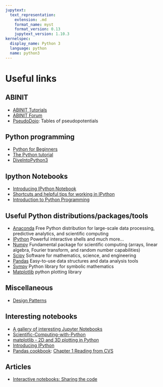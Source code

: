 ```yaml
---
jupytext:
  text_representation:
    extension: .md
    format_name: myst
    format_version: 0.13
    jupytext_version: 1.10.3
kernelspec:
  display_name: Python 3
  language: python
  name: python3
---
```


# Useful links

## ABINIT

* [ABINIT Tutorials](https://docs.abinit.org/tutorial)
* [ABINIT Forum](https://discourse.abinit.org/)
* [PseudoDojo](http://www.pseudo-dojo.org): Tables of pseudopotentials

## Python programming

* [Python for Beginners](https://www.python.org/about/gettingstarted/)
* [The Python tutorial](https://docs.python.org/2/tutorial/)
* [DiveIntoPython3](http://www.diveintopython3.net/)


## Ipython Notebooks

* [Introducing IPython Notebook](http://opentechschool.github.io/python-data-intro/core/notebook.html)
* [Shortcuts and helpful tips for working in IPython](https://damontallen.github.io/IPython-quick-ref-sheets)
* [Introduction to Python Programming](http://nbviewer.ipython.org/github/jrjohansson/scientific-python-lectures/blob/master/Lecture-1-Introduction-to-Python-Programming.ipynb)

## Useful Python distributions/packages/tools

* [Anaconda](https://store.continuum.io/cshop/anaconda/)
  Free Python distribution for large-scale data processing, predictive analytics, and scientific computing
* [IPython](http://ipython.org/)
  Powerful interactive shells and much more...
* [Numpy](http://www.numpy.org/)
  Fundamental package for scientific computing (arrays, linear algebra, Fourier transform, and random number capabilities)
* [Scipy](http://www.scipy.org/)
  Software for mathematics, science, and engineering
* [Pandas](http://pandas.pydata.org/)
  Easy-to-use data structures and data analysis tools
* [Sympy](http://www.sympy.org/en/index.html)
  Python library for symbolic mathematics
* [Matplotlib](http://matplotlib.org/)
  python plotting library

## Miscellaneous

* [Design Patterns](http://www.tutorialspoint.com/design_pattern)

## Interesting notebooks

* [A gallery of interesting Jupyter Notebooks](https://github.com/jupyter/jupyter/wiki/A-gallery-of-interesting-Jupyter-Notebooks)
* [Scientific-Computing-with-Python](http://nbviewer.ipython.org/github/chenleo/scientific-python-lectures/blob/master/Lecture-0-Scientific-Computing-with-Python.ipynb)
* [matplotlib - 2D and 3D plotting in Python](http://nbviewer.ipython.org/github/jrjohansson/scientific-python-lectures/blob/master/Lecture-4-Matplotlib.ipynb)
* [Introducing IPython](https://ipython.readthedocs.io/en/stable/interactive/tutorial.html)
* [Pandas cookbook](https://github.com/jvns/pandas-cookbook): [Chapter 1 Reading from CVS](http://nbviewer.jupyter.org/github/jvns/pandas-cookbook/blob/master/cookbook/Chapter%201%20-%20Reading%20from%20a%20CSV.ipynb)


## Articles

* [Interactive notebooks: Sharing the code](http://www.nature.com/news/interactive-notebooks-sharing-the-code-1.16261)

